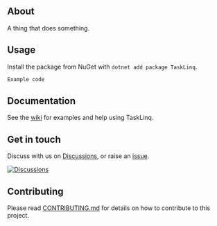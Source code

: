 ﻿## About

A thing that does something.

## Usage
Install the package from NuGet with `dotnet add package TaskLinq`.

```csharp
Example code
```

## Documentation
See the [wiki](https://github.com/robertcoltheart/task-linq/wiki) for examples and help using TaskLinq.

## Get in touch
Discuss with us on [Discussions](https://github.com/robertcoltheart/task-linq/discussions), or raise an [issue](https://github.com/robertcoltheart/task-linq/issues).

[![Discussions](https://img.shields.io/badge/DISCUSS-ON%20GITHUB-yellow?style=for-the-badge)](https://github.com/robertcoltheart/task-linq/discussions)

## Contributing
Please read [CONTRIBUTING.md](CONTRIBUTING.md) for details on how to contribute to this project.
